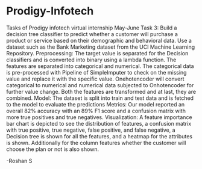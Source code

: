 # Prodigy-Infotech
Tasks of Prodigy infotech virtual internship May-June
Task 3:
Build a decision tree classifier to predict whether a customer will purchase a product or service based on their demographic and behavioral data. Use a dataset such as the Bank Marketing dataset from the UCI Machine Learning Repository.
Preprocessing:
The target value is separated for the Decision classifiers and is converted into binary using a lambda function. The features are separated into categorical and numerical. The categorical data is pre-processed with Pipeline of SimpleImputer to check on the missing value and replace it with the specific value. Onehotencoder will convert categorical to numerical and numerical data subjected to Onhotencoder for further value change. Both the features are transformed and at last, they are combined.
Model:
The dataset is split into train and test data and is fetched to the model to evaluate the predictions
Metrics:
Our model reported an overall 82% accuracy with an 89% F1 score and a confusion matrix with more true positives and true negatives.
Visualization:
A feature importance bar chart is depicted to see the distribution of features, a confusion matrix with true positive, true negative, false positive, and false negative, a Decision tree is shown for all the features, and a heatmap for the attributes is shown.
Additionally for the column features whether the customer will choose the plan or not is also shown.

-Roshan S
